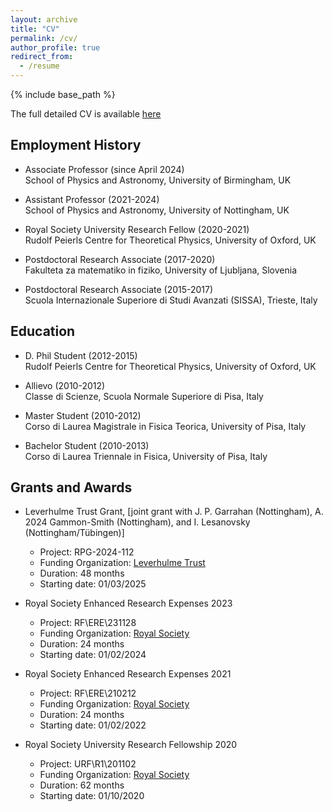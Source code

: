 ```yaml
---
layout: archive
title: "CV"
permalink: /cv/
author_profile: true
redirect_from:
  - /resume
---
```


{% include base_path %}

The full detailed CV is available [here](https://brunobertini.github.io/files/CV.pdf)

Employment History
-----------------
* Associate Professor (since April 2024)  
School of Physics and Astronomy, University of Birmingham, UK 

* Assistant Professor (2021-2024)  
School of Physics and Astronomy, University of Nottingham, UK

* Royal Society University Research Fellow (2020-2021)  
Rudolf Peierls Centre for Theoretical Physics, University of Oxford, UK

* Postdoctoral Research Associate (2017-2020)  
Fakulteta za matematiko in fiziko, University of Ljubljana, Slovenia  

* Postdoctoral Research Associate (2015-2017)  
Scuola Internazionale Superiore di Studi Avanzati (SISSA), Trieste, Italy 



Education
---------
* D. Phil Student (2012-2015)   
Rudolf Peierls Centre for Theoretical Physics, University of Oxford, UK

* Allievo (2010-2012)  
Classe di Scienze, Scuola Normale Superiore di Pisa, Italy


* Master Student (2010-2012)   
Corso di Laurea Magistrale in Fisica Teorica, University of Pisa, Italy


* Bachelor Student (2010-2013)  
Corso di Laurea Triennale in Fisica, University of Pisa, Italy


  
Grants and Awards
-----------------

* Leverhulme Trust Grant, [joint grant with J. P. Garrahan (Nottingham), A. 2024 Gammon-Smith (Nottingham), and I. Lesanovsky (Nottingham/Tübingen)]
    * Project: RPG-2024-112
    * Funding Organization: [Leverhulme Trust](https://www.leverhulme.ac.uk/)
    * Duration: 48 months
    * Starting date: 01/03/2025

* Royal Society Enhanced Research Expenses 2023 
    * Project: RF\ERE\231128
    * Funding Organization: [Royal Society](https://royalsociety.org)
    * Duration: 24 months
    * Starting date: 01/02/2024

* Royal Society Enhanced Research Expenses 2021 
    * Project: RF\ERE\210212
    * Funding Organization: [Royal Society](https://royalsociety.org)
    * Duration: 24 months
    * Starting date: 01/02/2022

* Royal Society University Research Fellowship 2020 
    * Project: URF\R1\201102
    * Funding Organization: [Royal Society](https://royalsociety.org)
    * Duration: 62 months
    * Starting date: 01/10/2020


